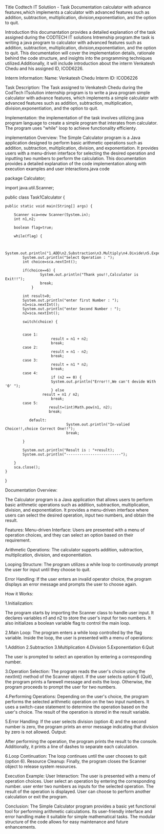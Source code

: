Title Codtech IT Solutiion - Task Documentation calculator with advance features,which implements a calculator with advanced features such as addition, subtraction, multiplication, division,exponentiation, and the option to quit.

Introduction this documantation provides a detailed explanation of the task assigned during the CODTECH IT solutions Intremship program.the task is writing a java program to calculator with advanced features such as addition, subtraction, multiplication, division,exponentiation, and the option to quit. 
This documentation will cover the implementation details, rationale behind the code structure, and insights into the programming techniques utilized.Additionally, it will include introduction about the interm Venkatesh Chedu and his assigned ID, ICOD6226.

Interm Information: Name: Venkatesh Chedu Interm ID: ICOD6226

Task Description:
The Task assigned to Venkatesh Chedu during the CodTech ITsolution internship program is to write a java program simple calculator with advance features,
which implements a simple calculator with advanced features such as addition, subtraction, multiplication, division,exponentiation, and the option to quit.

Implementation: 
the implementation of the task involves utilizing java program language to create a simple program that interates from calculator. 
The program uses "while" loop to achieve functionality efficienty. 

implementation Overview:
The Simple Calculator program is a Java application designed to perform basic arithmetic operations such as addition, subtraction, multiplication, division, and exponentiation.
It provides users with a menu-driven interface for selecting the desired operation and inputting two numbers to perform the calculation.
This documentation provides a detailed explanation of the code implementation along with execution examples and user interactions.java code

package Calculator;

import java.util.Scanner;

public class Task1Calculator {


	public static void main(String[] args) {

		Scanner sca=new Scanner(System.in);
		int n1,n2;

		boolean flag=true;

		while(flag) {


			System.out.println("1.ADD\n2.Substraction\n3.Multiply\n4.Divide\n5.Exponentiation\n6.Quit");
			System.out.println("Select Operation : ");
			int choice=sca.nextInt();

			if(choice==6) {
	            	System.out.println("Thank you!!,Calculator is Exit!!");
	            	break;
	            }

			int result=0;
			System.out.println("enter first Number : ");
			n1=sca.nextInt();
			System.out.println("enter Second Number : ");
			n2=sca.nextInt();

			switch(choice) {


			case 1:
				         result = n1 + n2;
				         break;
			case 2:
				         result = n1 - n2;
				         break;
			case 3:
			           	 result = n1 * n2;
				         break;
			case 4:
				         if (n2 == 0) {
					     System.out.println("Error!!,We can't devide With '0' ");
				         } else
					 result = n1 / n2;
				         break;
			case 5:
				        result=(int)Math.pow(n1, n2);
				        break;

		       default:
		    	                System.out.println("In-valied Choice!!,choice Correct One!!");
		    	                break;

			}

			System.out.println("Result is : "+result);
			System.out.println("-------------------------");

		}
		sca.close();
	}



}

Documentation Overview: 

The Calculator program is a Java application that allows users to perform basic arithmetic operations such as addition, subtraction, multiplication, division, and exponentiation. It provides a menu-driven interface where users can select the desired operation, input two numbers, and obtain the result.

Features: Menu-driven Interface: Users are presented with a menu of operation choices, and they can select an option based on their requirement.

Arithmetic Operations: The calculator supports addition, subtraction, multiplication, division, and exponentiation.

Looping Structure: The program utilizes a while loop to continuously prompt the user for input until they choose to quit.

Error Handling: If the user enters an invalid operator choice, the program displays an error message and prompts the user to choose again.

How it Works:

1.Initialization:

The program starts by importing the Scanner class to handle user input.
It declares variables n1 and n2 to store the user's input for two numbers.
It also initializes a boolean variable flag to control the main loop.

2.Main Loop:
The program enters a while loop controlled by the flag variable.
Inside the loop, the user is presented with a menu of operations:

1.Addition
2.Subtraction
3.Multiplication
4.Division
5.Exponentiation
6.Quit

The user is prompted to select an operation by entering a corresponding number.

3.Operation Selection:
The program reads the user's choice using the nextInt() method of the Scanner object.
If the user selects option 6 (Quit), the program prints a farewell message and exits the loop.
Otherwise, the program proceeds to prompt the user for two numbers.

4.Performing Operations:
Depending on the user's choice, the program performs the selected arithmetic operation on the two input numbers.
It uses a switch-case statement to determine the operation based on the user's choice.
The result of the operation is stored in the result variable.

5.Error Handling:
If the user selects division (option 4) and the second number is zero, the program prints an error message indicating that division by zero is not allowed.
Output:

After performing the operation, the program prints the result to the console.
Additionally, it prints a line of dashes to separate each calculation.

6.Loop Continuation:
The loop continues until the user chooses to quit (option 6).
Resource Cleanup:
Finally, the program closes the Scanner object to release system resources.

Execution Example:
User Interaction:
 The user is presented with a menu of operation choices.
 User select an operation by entering the corresponding number. 
 user enter two numbers as inputs for the selected operation. 
 The result of the operation is displayed.
 User can choose to perform another calculation or exit the program.
 
Conclusion: 
The Simple Calculator program provides a basic yet functional tool for performing arithmetic calculations.
Its user-friendly interface and error handling make it suitable for simple mathematical tasks. 
The modular structure of the code allows for easy maintenance and future enhancements.
